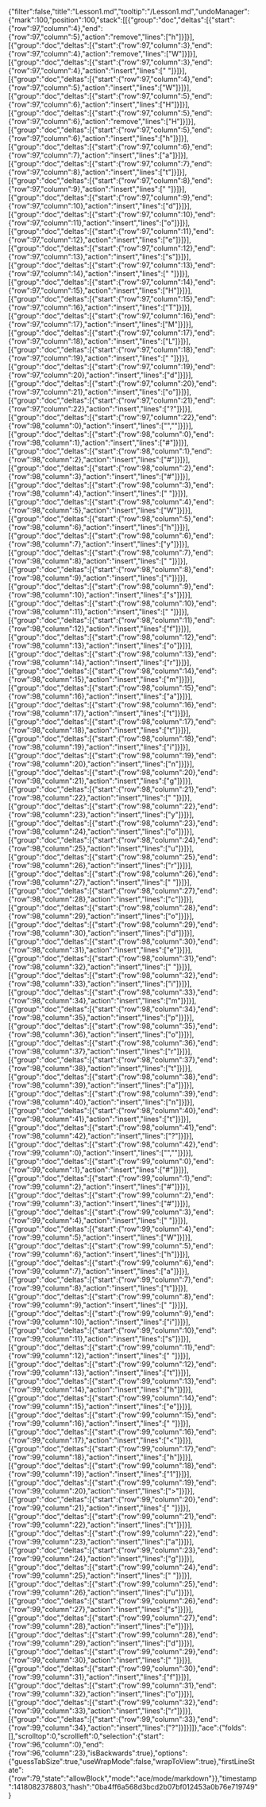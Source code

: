 {"filter":false,"title":"Lesson1.md","tooltip":"/Lesson1.md","undoManager":{"mark":100,"position":100,"stack":[[{"group":"doc","deltas":[{"start":{"row":97,"column":4},"end":{"row":97,"column":5},"action":"remove","lines":["h"]}]}],[{"group":"doc","deltas":[{"start":{"row":97,"column":3},"end":{"row":97,"column":4},"action":"remove","lines":["W"]}]}],[{"group":"doc","deltas":[{"start":{"row":97,"column":3},"end":{"row":97,"column":4},"action":"insert","lines":[" "]}]}],[{"group":"doc","deltas":[{"start":{"row":97,"column":4},"end":{"row":97,"column":5},"action":"insert","lines":["W"]}]}],[{"group":"doc","deltas":[{"start":{"row":97,"column":5},"end":{"row":97,"column":6},"action":"insert","lines":["H"]}]}],[{"group":"doc","deltas":[{"start":{"row":97,"column":5},"end":{"row":97,"column":6},"action":"remove","lines":["H"]}]}],[{"group":"doc","deltas":[{"start":{"row":97,"column":5},"end":{"row":97,"column":6},"action":"insert","lines":["h"]}]}],[{"group":"doc","deltas":[{"start":{"row":97,"column":6},"end":{"row":97,"column":7},"action":"insert","lines":["a"]}]}],[{"group":"doc","deltas":[{"start":{"row":97,"column":7},"end":{"row":97,"column":8},"action":"insert","lines":["t"]}]}],[{"group":"doc","deltas":[{"start":{"row":97,"column":8},"end":{"row":97,"column":9},"action":"insert","lines":[" "]}]}],[{"group":"doc","deltas":[{"start":{"row":97,"column":9},"end":{"row":97,"column":10},"action":"insert","lines":["d"]}]}],[{"group":"doc","deltas":[{"start":{"row":97,"column":10},"end":{"row":97,"column":11},"action":"insert","lines":["o"]}]}],[{"group":"doc","deltas":[{"start":{"row":97,"column":11},"end":{"row":97,"column":12},"action":"insert","lines":["e"]}]}],[{"group":"doc","deltas":[{"start":{"row":97,"column":12},"end":{"row":97,"column":13},"action":"insert","lines":["s"]}]}],[{"group":"doc","deltas":[{"start":{"row":97,"column":13},"end":{"row":97,"column":14},"action":"insert","lines":[" "]}]}],[{"group":"doc","deltas":[{"start":{"row":97,"column":14},"end":{"row":97,"column":15},"action":"insert","lines":["H"]}]}],[{"group":"doc","deltas":[{"start":{"row":97,"column":15},"end":{"row":97,"column":16},"action":"insert","lines":["T"]}]}],[{"group":"doc","deltas":[{"start":{"row":97,"column":16},"end":{"row":97,"column":17},"action":"insert","lines":["M"]}]}],[{"group":"doc","deltas":[{"start":{"row":97,"column":17},"end":{"row":97,"column":18},"action":"insert","lines":["L"]}]}],[{"group":"doc","deltas":[{"start":{"row":97,"column":18},"end":{"row":97,"column":19},"action":"insert","lines":[" "]}]}],[{"group":"doc","deltas":[{"start":{"row":97,"column":19},"end":{"row":97,"column":20},"action":"insert","lines":["d"]}]}],[{"group":"doc","deltas":[{"start":{"row":97,"column":20},"end":{"row":97,"column":21},"action":"insert","lines":["o"]}]}],[{"group":"doc","deltas":[{"start":{"row":97,"column":21},"end":{"row":97,"column":22},"action":"insert","lines":["?"]}]}],[{"group":"doc","deltas":[{"start":{"row":97,"column":22},"end":{"row":98,"column":0},"action":"insert","lines":["",""]}]}],[{"group":"doc","deltas":[{"start":{"row":98,"column":0},"end":{"row":98,"column":1},"action":"insert","lines":["#"]}]}],[{"group":"doc","deltas":[{"start":{"row":98,"column":1},"end":{"row":98,"column":2},"action":"insert","lines":["#"]}]}],[{"group":"doc","deltas":[{"start":{"row":98,"column":2},"end":{"row":98,"column":3},"action":"insert","lines":["#"]}]}],[{"group":"doc","deltas":[{"start":{"row":98,"column":3},"end":{"row":98,"column":4},"action":"insert","lines":[" "]}]}],[{"group":"doc","deltas":[{"start":{"row":98,"column":4},"end":{"row":98,"column":5},"action":"insert","lines":["W"]}]}],[{"group":"doc","deltas":[{"start":{"row":98,"column":5},"end":{"row":98,"column":6},"action":"insert","lines":["h"]}]}],[{"group":"doc","deltas":[{"start":{"row":98,"column":6},"end":{"row":98,"column":7},"action":"insert","lines":["y"]}]}],[{"group":"doc","deltas":[{"start":{"row":98,"column":7},"end":{"row":98,"column":8},"action":"insert","lines":[" "]}]}],[{"group":"doc","deltas":[{"start":{"row":98,"column":8},"end":{"row":98,"column":9},"action":"insert","lines":["i"]}]}],[{"group":"doc","deltas":[{"start":{"row":98,"column":9},"end":{"row":98,"column":10},"action":"insert","lines":["s"]}]}],[{"group":"doc","deltas":[{"start":{"row":98,"column":10},"end":{"row":98,"column":11},"action":"insert","lines":[" "]}]}],[{"group":"doc","deltas":[{"start":{"row":98,"column":11},"end":{"row":98,"column":12},"action":"insert","lines":["f"]}]}],[{"group":"doc","deltas":[{"start":{"row":98,"column":12},"end":{"row":98,"column":13},"action":"insert","lines":["o"]}]}],[{"group":"doc","deltas":[{"start":{"row":98,"column":13},"end":{"row":98,"column":14},"action":"insert","lines":["r"]}]}],[{"group":"doc","deltas":[{"start":{"row":98,"column":14},"end":{"row":98,"column":15},"action":"insert","lines":["m"]}]}],[{"group":"doc","deltas":[{"start":{"row":98,"column":15},"end":{"row":98,"column":16},"action":"insert","lines":["a"]}]}],[{"group":"doc","deltas":[{"start":{"row":98,"column":16},"end":{"row":98,"column":17},"action":"insert","lines":["t"]}]}],[{"group":"doc","deltas":[{"start":{"row":98,"column":17},"end":{"row":98,"column":18},"action":"insert","lines":["t"]}]}],[{"group":"doc","deltas":[{"start":{"row":98,"column":18},"end":{"row":98,"column":19},"action":"insert","lines":["i"]}]}],[{"group":"doc","deltas":[{"start":{"row":98,"column":19},"end":{"row":98,"column":20},"action":"insert","lines":["n"]}]}],[{"group":"doc","deltas":[{"start":{"row":98,"column":20},"end":{"row":98,"column":21},"action":"insert","lines":["g"]}]}],[{"group":"doc","deltas":[{"start":{"row":98,"column":21},"end":{"row":98,"column":22},"action":"insert","lines":[" "]}]}],[{"group":"doc","deltas":[{"start":{"row":98,"column":22},"end":{"row":98,"column":23},"action":"insert","lines":["y"]}]}],[{"group":"doc","deltas":[{"start":{"row":98,"column":23},"end":{"row":98,"column":24},"action":"insert","lines":["o"]}]}],[{"group":"doc","deltas":[{"start":{"row":98,"column":24},"end":{"row":98,"column":25},"action":"insert","lines":["u"]}]}],[{"group":"doc","deltas":[{"start":{"row":98,"column":25},"end":{"row":98,"column":26},"action":"insert","lines":["r"]}]}],[{"group":"doc","deltas":[{"start":{"row":98,"column":26},"end":{"row":98,"column":27},"action":"insert","lines":[" "]}]}],[{"group":"doc","deltas":[{"start":{"row":98,"column":27},"end":{"row":98,"column":28},"action":"insert","lines":["c"]}]}],[{"group":"doc","deltas":[{"start":{"row":98,"column":28},"end":{"row":98,"column":29},"action":"insert","lines":["o"]}]}],[{"group":"doc","deltas":[{"start":{"row":98,"column":29},"end":{"row":98,"column":30},"action":"insert","lines":["d"]}]}],[{"group":"doc","deltas":[{"start":{"row":98,"column":30},"end":{"row":98,"column":31},"action":"insert","lines":["e"]}]}],[{"group":"doc","deltas":[{"start":{"row":98,"column":31},"end":{"row":98,"column":32},"action":"insert","lines":[" "]}]}],[{"group":"doc","deltas":[{"start":{"row":98,"column":32},"end":{"row":98,"column":33},"action":"insert","lines":["i"]}]}],[{"group":"doc","deltas":[{"start":{"row":98,"column":33},"end":{"row":98,"column":34},"action":"insert","lines":["m"]}]}],[{"group":"doc","deltas":[{"start":{"row":98,"column":34},"end":{"row":98,"column":35},"action":"insert","lines":["p"]}]}],[{"group":"doc","deltas":[{"start":{"row":98,"column":35},"end":{"row":98,"column":36},"action":"insert","lines":["o"]}]}],[{"group":"doc","deltas":[{"start":{"row":98,"column":36},"end":{"row":98,"column":37},"action":"insert","lines":["r"]}]}],[{"group":"doc","deltas":[{"start":{"row":98,"column":37},"end":{"row":98,"column":38},"action":"insert","lines":["t"]}]}],[{"group":"doc","deltas":[{"start":{"row":98,"column":38},"end":{"row":98,"column":39},"action":"insert","lines":["a"]}]}],[{"group":"doc","deltas":[{"start":{"row":98,"column":39},"end":{"row":98,"column":40},"action":"insert","lines":["n"]}]}],[{"group":"doc","deltas":[{"start":{"row":98,"column":40},"end":{"row":98,"column":41},"action":"insert","lines":["t"]}]}],[{"group":"doc","deltas":[{"start":{"row":98,"column":41},"end":{"row":98,"column":42},"action":"insert","lines":["?"]}]}],[{"group":"doc","deltas":[{"start":{"row":98,"column":42},"end":{"row":99,"column":0},"action":"insert","lines":["",""]}]}],[{"group":"doc","deltas":[{"start":{"row":99,"column":0},"end":{"row":99,"column":1},"action":"insert","lines":["#"]}]}],[{"group":"doc","deltas":[{"start":{"row":99,"column":1},"end":{"row":99,"column":2},"action":"insert","lines":["#"]}]}],[{"group":"doc","deltas":[{"start":{"row":99,"column":2},"end":{"row":99,"column":3},"action":"insert","lines":["#"]}]}],[{"group":"doc","deltas":[{"start":{"row":99,"column":3},"end":{"row":99,"column":4},"action":"insert","lines":[" "]}]}],[{"group":"doc","deltas":[{"start":{"row":99,"column":4},"end":{"row":99,"column":5},"action":"insert","lines":["W"]}]}],[{"group":"doc","deltas":[{"start":{"row":99,"column":5},"end":{"row":99,"column":6},"action":"insert","lines":["h"]}]}],[{"group":"doc","deltas":[{"start":{"row":99,"column":6},"end":{"row":99,"column":7},"action":"insert","lines":["a"]}]}],[{"group":"doc","deltas":[{"start":{"row":99,"column":7},"end":{"row":99,"column":8},"action":"insert","lines":["t"]}]}],[{"group":"doc","deltas":[{"start":{"row":99,"column":8},"end":{"row":99,"column":9},"action":"insert","lines":[" "]}]}],[{"group":"doc","deltas":[{"start":{"row":99,"column":9},"end":{"row":99,"column":10},"action":"insert","lines":["i"]}]}],[{"group":"doc","deltas":[{"start":{"row":99,"column":10},"end":{"row":99,"column":11},"action":"insert","lines":["s"]}]}],[{"group":"doc","deltas":[{"start":{"row":99,"column":11},"end":{"row":99,"column":12},"action":"insert","lines":[" "]}]}],[{"group":"doc","deltas":[{"start":{"row":99,"column":12},"end":{"row":99,"column":13},"action":"insert","lines":["t"]}]}],[{"group":"doc","deltas":[{"start":{"row":99,"column":13},"end":{"row":99,"column":14},"action":"insert","lines":["h"]}]}],[{"group":"doc","deltas":[{"start":{"row":99,"column":14},"end":{"row":99,"column":15},"action":"insert","lines":["e"]}]}],[{"group":"doc","deltas":[{"start":{"row":99,"column":15},"end":{"row":99,"column":16},"action":"insert","lines":[" "]}]}],[{"group":"doc","deltas":[{"start":{"row":99,"column":16},"end":{"row":99,"column":17},"action":"insert","lines":["<"]}]}],[{"group":"doc","deltas":[{"start":{"row":99,"column":17},"end":{"row":99,"column":18},"action":"insert","lines":["h"]}]}],[{"group":"doc","deltas":[{"start":{"row":99,"column":18},"end":{"row":99,"column":19},"action":"insert","lines":["1"]}]}],[{"group":"doc","deltas":[{"start":{"row":99,"column":19},"end":{"row":99,"column":20},"action":"insert","lines":[">"]}]}],[{"group":"doc","deltas":[{"start":{"row":99,"column":20},"end":{"row":99,"column":21},"action":"insert","lines":[" "]}]}],[{"group":"doc","deltas":[{"start":{"row":99,"column":21},"end":{"row":99,"column":22},"action":"insert","lines":["t"]}]}],[{"group":"doc","deltas":[{"start":{"row":99,"column":22},"end":{"row":99,"column":23},"action":"insert","lines":["a"]}]}],[{"group":"doc","deltas":[{"start":{"row":99,"column":23},"end":{"row":99,"column":24},"action":"insert","lines":["g"]}]}],[{"group":"doc","deltas":[{"start":{"row":99,"column":24},"end":{"row":99,"column":25},"action":"insert","lines":[" "]}]}],[{"group":"doc","deltas":[{"start":{"row":99,"column":25},"end":{"row":99,"column":26},"action":"insert","lines":["u"]}]}],[{"group":"doc","deltas":[{"start":{"row":99,"column":26},"end":{"row":99,"column":27},"action":"insert","lines":["s"]}]}],[{"group":"doc","deltas":[{"start":{"row":99,"column":27},"end":{"row":99,"column":28},"action":"insert","lines":["e"]}]}],[{"group":"doc","deltas":[{"start":{"row":99,"column":28},"end":{"row":99,"column":29},"action":"insert","lines":["d"]}]}],[{"group":"doc","deltas":[{"start":{"row":99,"column":29},"end":{"row":99,"column":30},"action":"insert","lines":[" "]}]}],[{"group":"doc","deltas":[{"start":{"row":99,"column":30},"end":{"row":99,"column":31},"action":"insert","lines":["f"]}]}],[{"group":"doc","deltas":[{"start":{"row":99,"column":31},"end":{"row":99,"column":32},"action":"insert","lines":["o"]}]}],[{"group":"doc","deltas":[{"start":{"row":99,"column":32},"end":{"row":99,"column":33},"action":"insert","lines":["r"]}]}],[{"group":"doc","deltas":[{"start":{"row":99,"column":33},"end":{"row":99,"column":34},"action":"insert","lines":["?"]}]}]]},"ace":{"folds":[],"scrolltop":0,"scrollleft":0,"selection":{"start":{"row":96,"column":0},"end":{"row":96,"column":23},"isBackwards":true},"options":{"guessTabSize":true,"useWrapMode":false,"wrapToView":true},"firstLineState":{"row":79,"state":"allowBlock","mode":"ace/mode/markdown"}},"timestamp":1418082378803,"hash":"0ba4ff6a568d3bcd2b07bf012453a0b76e719749"}